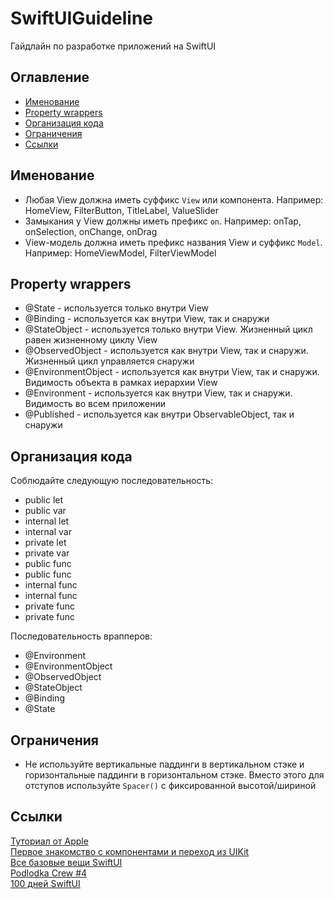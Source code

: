 # SwiftUIGuideline

Гайдлайн по разработке приложений на SwiftUI

## Оглавление

* [Именование](#Именование)
* [Property wrappers](#Property-wrappers)
* [Организация кода](#Организация-кода)
* [Ограничения](#Ограничения)
* [Ссылки](#Ссылки)

## Именование

- Любая View должна иметь суффикс `View` или компонента. Например: HomeView, FilterButton, TitleLabel, ValueSlider
- Замыкания у View должны иметь префикс `on`. Например: onTap, onSelection, onChange, onDrag
- View-модель должна иметь префикс названия View и суффикс `Model`. Например: HomeViewModel, FilterViewModel

## Property wrappers

- @State - используется только внутри View
- @Binding - используется как внутри View, так и снаружи
- @StateObject - используется только внутри View. Жизненный цикл равен жизненному циклу View
- @ObservedObject - используется как внутри View, так и снаружи. Жизненный цикл управляется снаружи
- @EnvironmentObject - используется как внутри View, так и снаружи. Видимость объекта в рамках иерархии View
- @Environment - используется как внутри View, так и снаружи. Видимость во всем приложении
- @Published - используется как внутри ObservableObject, так и снаружи

## Организация кода

Соблюдайте следующую последовательность:
- public let
- public var
- internal let
- internal var
- private let
- private var
- public func
- public func
- internal func
- internal func
- private func
- private func

Последовательность врапперов:
- @Environment
- @EnvironmentObject
- @ObservedObject
- @StateObject
- @Binding
- @State

## Ограничения

- Не используйте вертикальные паддинги в вертикальном стэке и горизонтальные паддинги в горизонтальном стэке. Вместо этого для отступов используйте `Spacer()` с фиксированной высотой/шириной

## Ссылки

[Туториал от Apple](https://developer.apple.com/tutorials/swiftui/)  
[Первое знакомство с компонентами и переход из UIKit](https://github.com/SimpleBoilerplates/SwiftUI-Cheat-Sheet)  
[Все базовые вещи SwiftUI](https://fuckingswiftui.com)  
[Podlodka Crew #4](https://www.youtube.com/playlist?list=PLNSmyatBJig4yzwgVdhDJuSA4U8zhAqo7)  
[100 дней SwiftUI](https://www.hackingwithswift.com/100/swiftui)
